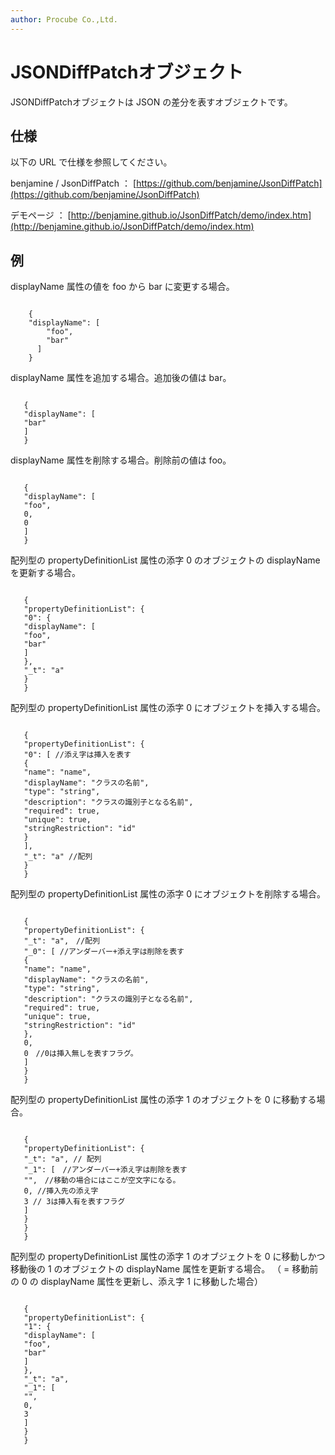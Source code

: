 ```yaml
---
author: Procube Co.,Ltd.
---
```


# JSONDiffPatchオブジェクト

JSONDiffPatchオブジェクトは JSON の差分を表すオブジェクトです。

## 仕様

以下の URL で仕様を参照してください。

benjamine / JsonDiffPatch ： [https://github.com/benjamine/JsonDiffPatch](https://github.com/benjamine/JsonDiffPatch)

デモページ ： [http://benjamine.github.io/JsonDiffPatch/demo/index.htm](http://benjamine.github.io/JsonDiffPatch/demo/index.htm)

## 例

displayName 属性の値を foo から bar に変更する場合。

```

    {
    "displayName": [
        "foo",
        "bar"
      ]
    }
```

displayName 属性を追加する場合。追加後の値は bar。

```

   {
   "displayName": [
   "bar"
   ]
   }
```

displayName 属性を削除する場合。削除前の値は foo。

```

   {
   "displayName": [
   "foo",
   0,
   0
   ]
   }
```

配列型の propertyDefinitionList 属性の添字 0 のオブジェクトの displayName を更新する場合。

```

   {
   "propertyDefinitionList": {
   "0": {
   "displayName": [
   "foo",
   "bar"
   ]
   },
   "_t": "a"
   }
   }
```

配列型の propertyDefinitionList 属性の添字 0 にオブジェクトを挿入する場合。

```

   {
   "propertyDefinitionList": {
   "0": [ //添え字は挿入を表す
   {
   "name": "name",
   "displayName": "クラスの名前",
   "type": "string",
   "description": "クラスの識別子となる名前",
   "required": true,
   "unique": true,
   "stringRestriction": "id"
   }
   ],
   "_t": "a" //配列
   }
   }
```

配列型の propertyDefinitionList 属性の添字 0 にオブジェクトを削除する場合。

```

   {
   "propertyDefinitionList": {
   "_t": "a",　//配列
   "_0": [ //アンダーバー+添え字は削除を表す
   {
   "name": "name",
   "displayName": "クラスの名前",
   "type": "string",
   "description": "クラスの識別子となる名前",
   "required": true,
   "unique": true,
   "stringRestriction": "id"
   },
   0,
   0　//0は挿入無しを表すフラグ。
   ]
   }
   }
```

配列型の propertyDefinitionList 属性の添字 1 のオブジェクトを 0 に移動する場合。

```

   {
   "propertyDefinitionList": {
   "_t": "a", // 配列
   "_1": [　//アンダーバー+添え字は削除を表す
   "",　//移動の場合にはここが空文字になる。
   0, //挿入先の添え字
   3 // 3は挿入有を表すフラグ
   ]
   }
   }
   }
```

配列型の propertyDefinitionList 属性の添字 1 のオブジェクトを 0 に移動しかつ移動後の 1 のオブジェクトの displayName 属性を更新する場合。 （ = 移動前の 0 の displayName 属性を更新し、添え字 1 に移動した場合）

```

   {
   "propertyDefinitionList": {
   "1": {
   "displayName": [
   "foo",
   "bar"
   ]
   },
   "_t": "a",
   "_1": [
   "",
   0,
   3
   ]
   }
   }
```

